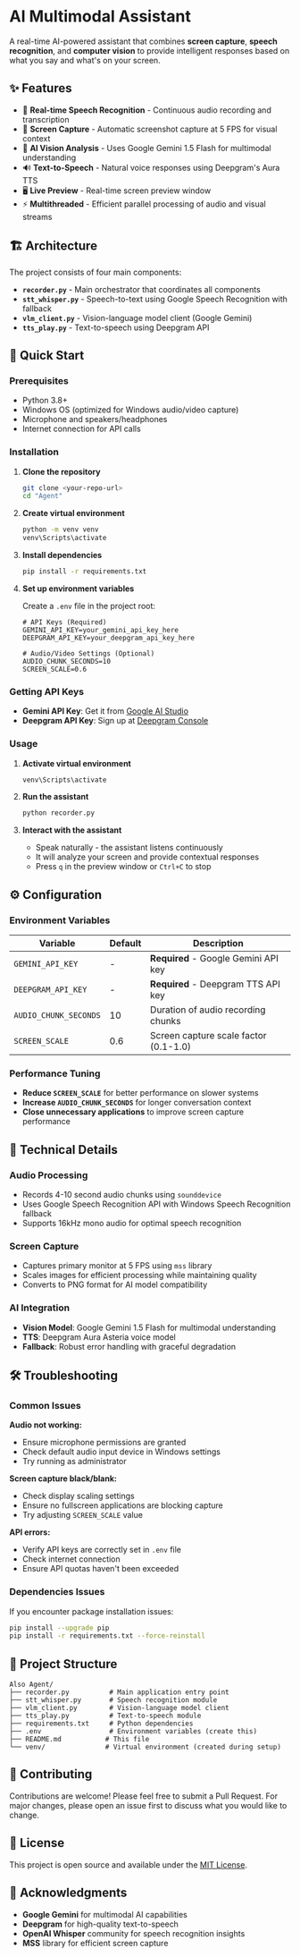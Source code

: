 # AI Multimodal Assistant

A real-time AI-powered assistant that combines **screen capture**, **speech recognition**, and **computer vision** to provide intelligent responses based on what you say and what's on your screen.

## ✨ Features

- 🎤 **Real-time Speech Recognition** - Continuous audio recording and transcription
- 📸 **Screen Capture** - Automatic screenshot capture at 5 FPS for visual context
- 🧠 **AI Vision Analysis** - Uses Google Gemini 1.5 Flash for multimodal understanding
- 🔊 **Text-to-Speech** - Natural voice responses using Deepgram's Aura TTS
- 🖥️ **Live Preview** - Real-time screen preview window
- ⚡ **Multithreaded** - Efficient parallel processing of audio and visual streams

## 🏗️ Architecture

The project consists of four main components:

- **`recorder.py`** - Main orchestrator that coordinates all components
- **`stt_whisper.py`** - Speech-to-text using Google Speech Recognition with fallback
- **`vlm_client.py`** - Vision-language model client (Google Gemini)
- **`tts_play.py`** - Text-to-speech using Deepgram API

## 🚀 Quick Start

### Prerequisites

- Python 3.8+
- Windows OS (optimized for Windows audio/video capture)
- Microphone and speakers/headphones
- Internet connection for API calls

### Installation

1. **Clone the repository**
   ```bash
   git clone <your-repo-url>
   cd "Agent"
   ```

2. **Create virtual environment**
   ```bash
   python -m venv venv
   venv\Scripts\activate
   ```

3. **Install dependencies**
   ```bash
   pip install -r requirements.txt
   ```

4. **Set up environment variables**
   
   Create a `.env` file in the project root:
   ```env
   # API Keys (Required)
   GEMINI_API_KEY=your_gemini_api_key_here
   DEEPGRAM_API_KEY=your_deepgram_api_key_here
   
   # Audio/Video Settings (Optional)
   AUDIO_CHUNK_SECONDS=10
   SCREEN_SCALE=0.6
   ```

### Getting API Keys

- **Gemini API Key**: Get it from [Google AI Studio](https://makersuite.google.com/app/apikey)
- **Deepgram API Key**: Sign up at [Deepgram Console](https://console.deepgram.com/)

### Usage

1. **Activate virtual environment**
   ```bash
   venv\Scripts\activate
   ```

2. **Run the assistant**
   ```bash
   python recorder.py
   ```

3. **Interact with the assistant**
   - Speak naturally - the assistant listens continuously
   - It will analyze your screen and provide contextual responses
   - Press `q` in the preview window or `Ctrl+C` to stop

## ⚙️ Configuration

### Environment Variables

| Variable | Default | Description |
|----------|---------|-------------|
| `GEMINI_API_KEY` | - | **Required** - Google Gemini API key |
| `DEEPGRAM_API_KEY` | - | **Required** - Deepgram TTS API key |
| `AUDIO_CHUNK_SECONDS` | 10 | Duration of audio recording chunks |
| `SCREEN_SCALE` | 0.6 | Screen capture scale factor (0.1-1.0) |

### Performance Tuning

- **Reduce `SCREEN_SCALE`** for better performance on slower systems
- **Increase `AUDIO_CHUNK_SECONDS`** for longer conversation context
- **Close unnecessary applications** to improve screen capture performance

## 🔧 Technical Details

### Audio Processing
- Records 4-10 second audio chunks using `sounddevice`
- Uses Google Speech Recognition API with Windows Speech Recognition fallback
- Supports 16kHz mono audio for optimal speech recognition

### Screen Capture
- Captures primary monitor at 5 FPS using `mss` library
- Scales images for efficient processing while maintaining quality
- Converts to PNG format for AI model compatibility

### AI Integration
- **Vision Model**: Google Gemini 1.5 Flash for multimodal understanding
- **TTS**: Deepgram Aura Asteria voice model
- **Fallback**: Robust error handling with graceful degradation

## 🛠️ Troubleshooting

### Common Issues

**Audio not working:**
- Ensure microphone permissions are granted
- Check default audio input device in Windows settings
- Try running as administrator

**Screen capture black/blank:**
- Check display scaling settings
- Ensure no fullscreen applications are blocking capture
- Try adjusting `SCREEN_SCALE` value

**API errors:**
- Verify API keys are correctly set in `.env` file
- Check internet connection
- Ensure API quotas haven't been exceeded

### Dependencies Issues

If you encounter package installation issues:
```bash
pip install --upgrade pip
pip install -r requirements.txt --force-reinstall
```

## 📁 Project Structure

```
Also Agent/
├── recorder.py          # Main application entry point
├── stt_whisper.py       # Speech recognition module
├── vlm_client.py        # Vision-language model client
├── tts_play.py          # Text-to-speech module
├── requirements.txt     # Python dependencies
├── .env                 # Environment variables (create this)
├── README.md           # This file
└── venv/               # Virtual environment (created during setup)
```

## 🤝 Contributing

Contributions are welcome! Please feel free to submit a Pull Request. For major changes, please open an issue first to discuss what you would like to change.

## 📄 License

This project is open source and available under the [MIT License](LICENSE).

## 🙏 Acknowledgments

- **Google Gemini** for multimodal AI capabilities
- **Deepgram** for high-quality text-to-speech
- **OpenAI Whisper** community for speech recognition insights
- **MSS** library for efficient screen capture
